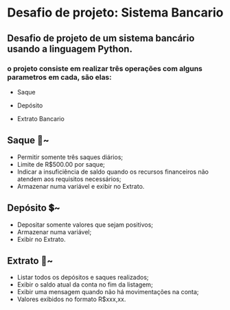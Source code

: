 
# Desafio de projeto: Sistema Bancario 

## Desafio de projeto de um sistema bancário usando a linguagem Python.

### o projeto consiste em realizar três operações com alguns parametros em cada, são elas:

- Saque

- Depósito

- Extrato Bancario


## Saque 💸~
- Permitir somente três saques diários;
- Limite de R$500.00 por saque;
- Indicar a insuficiência de saldo quando os recursos financeiros não atendem aos requisitos necessários;
- Armazenar numa variável e exibir no Extrato.

## Depósito 💲~
- Depositar somente valores que sejam positivos;
- Armazenar numa variável;
- Exibir no Extrato.

## Extrato 📃~
- Listar todos os depósitos e saques realizados;
- Exibir o saldo atual da conta no fim da listagem;
- Exibir uma mensagem quando não há movimentações na conta;
- Valores exibidos no formato R$xxx,xx.

